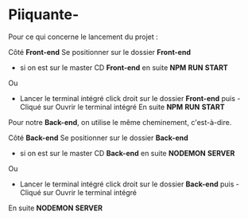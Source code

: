 # Piiquante-

Pour ce qui concerne le lancement du projet :

Côté **Front-end**
Se positionner sur le dossier **Front-end**

* si on est sur le master CD **Front-end** en suite **NPM** **RUN** **START**


Ou

* Lancer le terminal intégré click droit sur le dossier **Front-end** puis - Cliqué sur Ouvrir le terminal intégré
  En suite **NPM** **RUN** **START**

Pour notre **Back-end**, on utilise le même cheminement, c'est-à-dire.

Côté **Back-end**
Se positionner sur le dossier **Back-end**

- si on est sur le master CD **Back-end** en suite **NODEMON** **SERVER**

Ou

- Lancer le terminal intégré click droit sur le dossier **Back-end** puis - Cliqué sur Ouvrir le terminal intégré

En suite **NODEMON** **SERVER**
